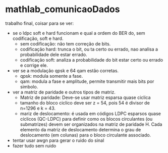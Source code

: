 # mathlab_comunicaoDados
trabalho final, coisar para se ver:
 - se o ldpc soft e hard funcionam e qual a ordem do BER do, sem codificação, soft e hard.
    - sem codificação: não tem correção de bits.
    - codificação hard: trunca o bit, ou ta certo ou errado, nao analisa a probabilidade dele estar errado.
    - codificação soft: analiza a probabilidade do bit estar certo ou errado e corrige ele.
 - ver se a modulação qpsk e 64 qam estão corretas.
    - qpsk: modula somente a fase.
    - qam: modula a fase e amplitude, permite transmitir mais bits por simbolo.
 - ver a matriz de paridade e outros tipos de matriz.
    - Matriz de paridade: Deve-se usar matriz esparsa quase ciclica
    - tamanho do bloco ciclico deve ser z = 54, pois 54 é divisor de n=1296 e k = 43.
    - mariz de deslocamento:  é usada em códigos LDPC esparsos quase cíclicos (QC-LDPC) para definir
       como os blocos circulantes (ou submatrizes) devem ser organizados na matriz de paridade H. Cada 
       elemento da matriz de deslocamento determina o grau de deslocamento (em colunas) para o bloco circulante associado.
 - tentar usar awgn para gerar o ruido do sinal
 - fazer tudo sem ruido
